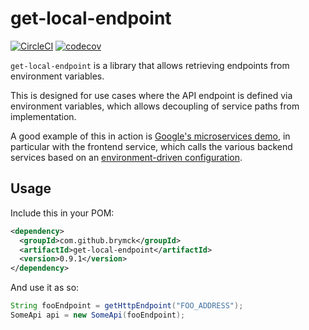 get-local-endpoint
==================

[![CircleCI](https://circleci.com/gh/brymck/get-local-endpoint.svg?style=svg)](https://circleci.com/gh/brymck/get-local-endpoint)
[![codecov](https://codecov.io/gh/brymck/get-local-endpoint/branch/master/graph/badge.svg)](https://codecov.io/gh/brymck/get-local-endpoint)

`get-local-endpoint` is a library that allows retrieving endpoints from environment variables.

This is designed for use cases where the API endpoint is defined via environment variables, which
allows decoupling of service paths from implementation.

A good example of this in action is [Google's microservices demo][microservices-demo], in particular
with the frontend service, which calls the various backend services based on an
[environment-driven configuration][frontend-yaml].

Usage
-----

Include this in your POM:

```xml
<dependency>
  <groupId>com.github.brymck</groupId>
  <artifactId>get-local-endpoint</artifactId>
  <version>0.9.1</version>
</dependency>
```

And use it as so:

```java
String fooEndpoint = getHttpEndpoint("FOO_ADDRESS");
SomeApi api = new SomeApi(fooEndpoint);
```

[microservices-demo]: https://github.com/GoogleCloudPlatform/microservices-demo
[frontend-yaml]: https://github.com/GoogleCloudPlatform/microservices-demo/blob/master/kubernetes-manifests/frontend.yaml
